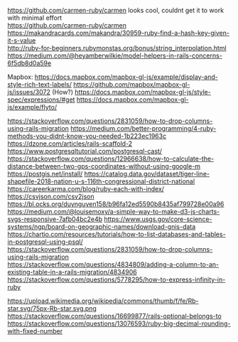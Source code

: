 https://github.com/carmen-ruby/carmen looks cool, couldnt get it to work with minimal effort  
https://github.com/carmen-ruby/carmen  
https://makandracards.com/makandra/30959-ruby-find-a-hash-key-given-it-s-value  
http://ruby-for-beginners.rubymonstas.org/bonus/string_interpolation.html
https://medium.com/@heyamberwilkie/model-helpers-in-rails-concerns-6f5db8d0a59e

Mapbox:
https://docs.mapbox.com/mapbox-gl-js/example/display-and-style-rich-text-labels/
https://github.com/mapbox/mapbox-gl-js/issues/3072 (How?)
https://docs.mapbox.com/mapbox-gl-js/style-spec/expressions/#get
https://docs.mapbox.com/mapbox-gl-js/example/flyto/


https://stackoverflow.com/questions/2831059/how-to-drop-columns-using-rails-migration
https://medium.com/better-programming/4-ruby-methods-you-didnt-know-you-needed-1b223ec1963c  
https://dzone.com/articles/rails-scaffold-2  
https://www.postgresqltutorial.com/postgresql-cast/  
https://stackoverflow.com/questions/12966638/how-to-calculate-the-distance-between-two-gps-coordinates-without-using-google-m
https://postgis.net/install/
https://catalog.data.gov/dataset/tiger-line-shapefile-2018-nation-u-s-116th-congressional-district-national  
https://careerkarma.com/blog/ruby-each-with-index/
https://csvjson.com/csv2json
https://bl.ocks.org/duynguyen158/b96fa12ed5590b8435af799728e00a96
https://medium.com/@louisemoxy/a-simple-way-to-make-d3-js-charts-svgs-responsive-7afb04bc2e4b
https://www.usgs.gov/core-science-systems/ngp/board-on-geographic-names/download-gnis-data
https://chartio.com/resources/tutorials/how-to-list-databases-and-tables-in-postgresql-using-psql/
https://stackoverflow.com/questions/2831059/how-to-drop-columns-using-rails-migration
https://stackoverflow.com/questions/4834809/adding-a-column-to-an-existing-table-in-a-rails-migration/4834906
https://stackoverflow.com/questions/5778295/how-to-express-infinity-in-ruby

https://upload.wikimedia.org/wikipedia/commons/thumb/f/fe/Rb-star.svg/75px-Rb-star.svg.png
https://stackoverflow.com/questions/16699877/rails-optional-belongs-to
https://stackoverflow.com/questions/13076593/ruby-big-decimal-rounding-with-fixed-number